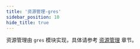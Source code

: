 ```yaml
---
title: '资源管理-gres'
sidebar_position: 10
hide_title: true
---
```


资源管理由 `gres` 模块实现，具体请参考 [资源管理](../../4-核心组件/12-资源管理/12-资源管理.md) 章节。
